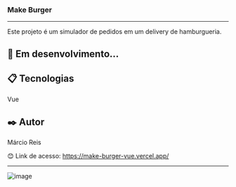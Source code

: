 ### Make Burger

---

Este projeto é um simulador de pedidos em um delivery de hamburgueria.

## 🚀 Em desenvolvimento...

## 📋 Tecnologias
Vue

## ✒️ Autor
Márcio Reis

😊 Link de acesso: https://make-burger-vue.vercel.app/

---
![image](https://github.com/dev-marcioreis/make-burger-vue/assets/122680054/1046d92e-a24c-4d25-849e-cb1b404a38ec)




